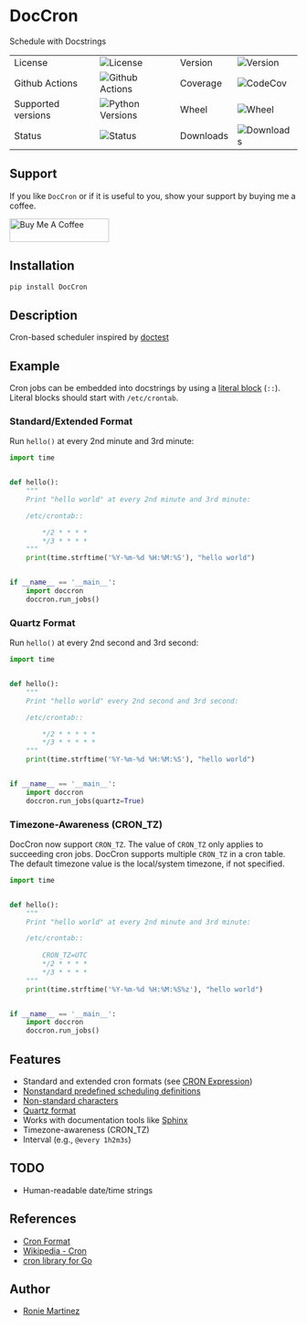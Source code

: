 # DocCron

Schedule with Docstrings

<table>
    <tr>
        <td>License</td>
        <td><img src='https://img.shields.io/pypi/l/DocCron.svg' alt="License"></td>
        <td>Version</td>
        <td><img src='https://img.shields.io/pypi/v/DocCron.svg' alt="Version"></td>
    </tr>
    <tr>
        <td>Github Actions</td>
        <td><img src='https://github.com/roniemartinez/DocCron/actions/workflows/python.yml/badge.svg' alt="Github Actions"></td>
        <td>Coverage</td>
        <td><img src='https://codecov.io/gh/roniemartinez/DocCron/branch/master/graph/badge.svg' alt="CodeCov"></td>
    </tr>
    <tr>
        <td>Supported versions</td>
        <td><img src='https://img.shields.io/pypi/pyversions/DocCron.svg' alt="Python Versions"></td>
        <td>Wheel</td>
        <td><img src='https://img.shields.io/pypi/wheel/DocCron.svg' alt="Wheel"></td>
    </tr>
    <tr>
        <td>Status</td>
        <td><img src='https://img.shields.io/pypi/status/DocCron.svg' alt="Status"></td>
        <td>Downloads</td>
        <td><img src='https://img.shields.io/pypi/dm/DocCron.svg' alt="Downloads"></td>
    </tr>
</table>

## Support
If you like `DocCron` or if it is useful to you, show your support by buying me a coffee.

<a href="https://www.buymeacoffee.com/roniemartinez" target="_blank"><img src="https://cdn.buymeacoffee.com/buttons/default-orange.png" alt="Buy Me A Coffee" height="41" width="174"></a>

## Installation

```bash
pip install DocCron
```

## Description

Cron-based scheduler inspired by [doctest](https://en.wikipedia.org/wiki/Doctest)

## Example

Cron jobs can be embedded into docstrings by using a [literal block](http://www.sphinx-doc.org/en/master/usage/restructuredtext/basics.html#literal-blocks) (`::`). Literal blocks should start with `/etc/crontab`.

### Standard/Extended Format

Run `hello()` at every 2nd minute and 3rd minute:

```python
import time


def hello():
    """
    Print "hello world" at every 2nd minute and 3rd minute:

    /etc/crontab::

        */2 * * * *
        */3 * * * *
    """
    print(time.strftime('%Y-%m-%d %H:%M:%S'), "hello world")


if __name__ == '__main__':
    import doccron
    doccron.run_jobs()

```

### Quartz Format

Run `hello()` at every 2nd second and 3rd second:

```python
import time


def hello():
    """
    Print "hello world" every 2nd second and 3rd second:

    /etc/crontab::

        */2 * * * * *
        */3 * * * * *
    """
    print(time.strftime('%Y-%m-%d %H:%M:%S'), "hello world")


if __name__ == '__main__':
    import doccron
    doccron.run_jobs(quartz=True)

```

### Timezone-Awareness (CRON_TZ)

DocCron now support `CRON_TZ`. The value of `CRON_TZ` only applies to succeeding cron jobs.
DocCron supports multiple `CRON_TZ` in a cron table. The default timezone value is the local/system timezone, if not specified. 

```python
import time


def hello():
    """
    Print "hello world" at every 2nd minute and 3rd minute:

    /etc/crontab::
    
        CRON_TZ=UTC
        */2 * * * *
        */3 * * * *
    """
    print(time.strftime('%Y-%m-%d %H:%M:%S%z'), "hello world")


if __name__ == '__main__':
    import doccron
    doccron.run_jobs()

```

## Features

- Standard and extended cron formats (see [CRON Expression](https://en.wikipedia.org/wiki/Cron#CRON_expression))
- [Nonstandard predefined scheduling definitions](https://en.wikipedia.org/wiki/Cron#Nonstandard_predefined_scheduling_definitions)
- [Non-standard characters](https://en.wikipedia.org/wiki/Cron#Non-standard_characters)
- [Quartz format](http://www.quartz-scheduler.org/documentation/quartz-2.x/tutorials/crontrigger.html)
- Works with documentation tools like [Sphinx](https://github.com/sphinx-doc/sphinx)
- Timezone-awareness (CRON_TZ)
- Interval (e.g., `@every 1h2m3s`)

## TODO

- Human-readable date/time strings 

## References

- [Cron Format](http://www.nncron.ru/help/EN/working/cron-format.htm)
- [Wikipedia - Cron](https://en.wikipedia.org/wiki/Cron)
- [cron library for Go](https://godoc.org/github.com/revel/cron)

## Author

- [Ronie Martinez](mailto:ronmarti18@gmail.com)